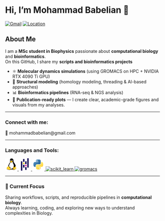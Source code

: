 
<!-- Profile README for MohammadBabelian -->

# Hi, I’m Mohammad Babelian 👋
[![Gmail](https://img.shields.io/badge/Email-mohammadbabelian@gmail.com-blue?style=flat-square)](mailto:mohammadbabelian@gmail.com)
[![Location](https://img.shields.io/badge/Location-Tehran%2C%20Iran-lightgrey?style=flat-square)]()


## About Me  

I am a **MSc student in Biophysics** passionate about **computational biology** and **bioinformatics**.  
On this GitHub, I share my **scripts and bioinformatics projects**  

- ⚛ **Molecular dynamics simulations** (using GROMACS on HPC + NVIDIA RTX 4090 Ti GPU)  
- 🧬 **Structural modeling** (homology modeling, threading & AI-based approaches)  
- 📊 **Bioinformatics pipelines** (RNA-seq & NGS analysis)  
- 🎨 **Publication-ready plots** — I create clear, academic-grade figures and visuals from my analyses.  


---

<h3 align="left">Connect with me:</h3>
<p align="left">
📧 mohammadbabelian@gmail.com  
</p>

---

<h3 align="left">Languages and Tools:</h3>
<p align="left">
  <a href="https://www.linux.org/" target="_blank" rel="noreferrer">
    <img src="https://raw.githubusercontent.com/devicons/devicon/master/icons/linux/linux-original.svg" alt="linux" width="40" height="40"/>
  </a>
  <a href="https://pandas.pydata.org/" target="_blank" rel="noreferrer">
    <img src="https://raw.githubusercontent.com/devicons/devicon/2ae2a900d2f041da66e950e4d48052658d850630/icons/pandas/pandas-original.svg" alt="pandas" width="40" height="40"/>
  </a>
  <a href="https://www.python.org" target="_blank" rel="noreferrer">
    <img src="https://raw.githubusercontent.com/devicons/devicon/master/icons/python/python-original.svg" alt="python" width="40" height="40"/>
  </a>
  <a href="https://scikit-learn.org/" target="_blank" rel="noreferrer">
    <img src="https://upload.wikimedia.org/wikipedia/commons/0/05/Scikit_learn_logo_small.svg" alt="scikit_learn" width="40" height="40"/>
  </a>
  <a href="http://www.gromacs.org/" target="_blank" rel="noreferrer">
    <img src="[https://upload.wikimedia.org/wikipedia/commons/3/3b/Gromacs_logo.png](https://www.google.com/url?sa=i&url=https%3A%2F%2Fdeveloper.nvidia.com%2Fblog%2Fcreating-faster-molecular-dynamics-simulations-with-gromacs-2020%2F&psig=AOvVaw1MrFEeZ6p5_yBV9mZsVzZ3&ust=1759169488751000&source=images&cd=vfe&opi=89978449&ved=0CBYQjRxqFwoTCKjiyZfY-48DFQAAAAAdAAAAABAE)" alt="gromacs" width="40" height="40"/>
  </a>

---

### 🔬 Current Focus
Sharing workflows, scripts, and reproducible pipelines in **computational biology**.  
Always learning, coding, and exploring new ways to understand complexities in Biology.

